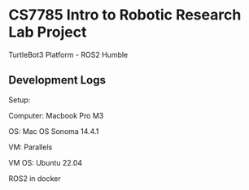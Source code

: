 # CS7785 Intro to Robotic Research Lab Project

TurtleBot3 Platform - ROS2 Humble

## Development Logs

Setup:

Computer: Macbook Pro M3 

OS: Mac OS Sonoma 14.4.1

VM: Parallels

VM OS: Ubuntu 22.04

ROS2 in docker

